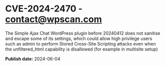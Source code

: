 # CVE-2024-2470 - contact@wpscan.com

The Simple Ajax Chat  WordPress plugin before 20240412 does not sanitise and escape some of its settings, which could allow high privilege users such as admin to perform Stored Cross-Site Scripting attacks even when the unfiltered_html capability is disallowed (for example in multisite setup)

**Publish date:** 2024-06-04
